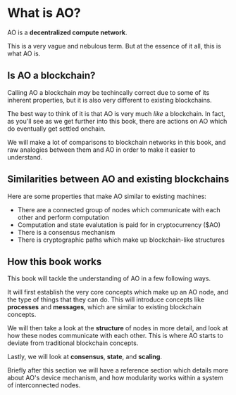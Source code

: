 # What is AO?

AO is a **decentralized compute network**. 

This is a very vague and nebulous term. But at the essence of it all, this is
what AO is.

## Is AO a blockchain?

Calling AO a blockchain *may* be techincally correct due to some of its inherent
properties, but it is also very different to existing blockchains. 

The best way to think of it is that AO is very much *like* a blockchain. In
fact, as you'll see as we get further into this book, there are actions on AO
which do eventually get settled onchain.  

We will make a lot of comparisons to blockchain networks in this book, and raw
analogies between them and AO in order to make it easier to understand.

## Similarities between AO and existing blockchains

Here are some properties that make AO similar to existing machines:
- There are a connected group of nodes which communicate with each
  other and perform computation
- Computation and state evalutation is paid for in cryptocurrency ($AO)
- There is a consensus mechanism
- There is cryptographic paths which make up blockchain-like structures


## How this book works

This book will tackle the understanding of AO in a few following ways.

It will first establish the very core concepts which make up an AO node, and the
type of things that they can do. This will introduce concepts like **processes**
and **messages**, which are similar to existing blockchain concepts. 

We will then take a look at the **structure** of nodes in more detail, and look
at how these nodes communicate with each other. This is where AO starts to
deviate from traditional blockchain concepts. 

Lastly, we will look at **consensus**, **state**, and **scaling**.

Briefly after this section we will have a reference section which details more
about AO's device mechanism, and how modularity works within a system of
interconnected nodes. 

